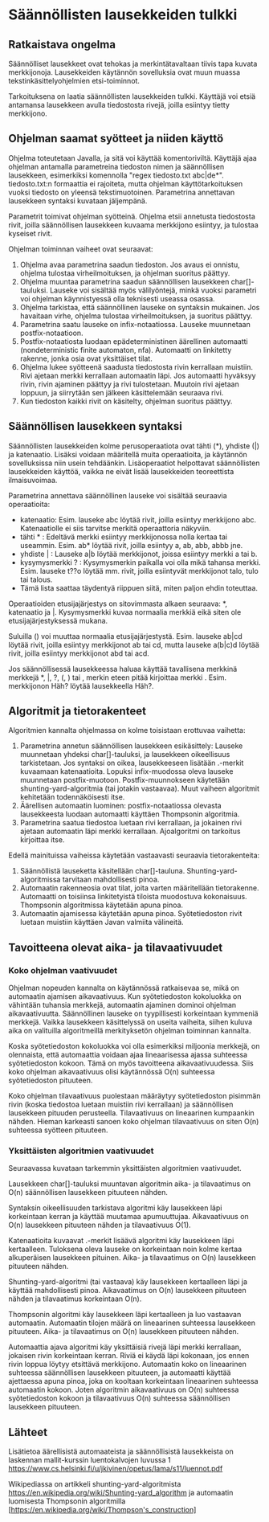 # Säännöllisten lausekkeiden tulkki
## Ratkaistava ongelma
Säännölliset lausekkeet ovat tehokas ja merkintätavaltaan tiivis tapa kuvata merkkijonoja. Lausekkeiden käytännön sovelluksia ovat muun muassa tekstinkäsittelyohjelmien etsi-toiminnot.

Tarkoituksena on laatia säännöllisten lausekkeiden tulkki. Käyttäjä voi etsiä antamansa lausekkeen avulla tiedostosta rivejä, joilla esiintyy tietty merkkijono.
## Ohjelman saamat syötteet ja niiden käyttö
Ohjelma toteutetaan Javalla, ja sitä voi käyttää komentoriviltä. Käyttäjä ajaa ohjelman antamalla parametreina tiedoston nimen ja säännöllisen lausekkeen, esimerkiksi komennolla "regex tiedosto.txt abc|de*". tiedosto.txt:n formaattia ei rajoiteta, mutta ohjelman käyttötarkoituksen vuoksi tiedosto on yleensä tekstimuotoinen. Parametrina annettavan lausekkeen syntaksi kuvataan jäljempänä.

Parametrit toimivat ohjelman syötteinä. Ohjelma etsii annetusta tiedostosta rivit, joilla säännöllisen lausekkeen kuvaama merkkijono esiintyy, ja tulostaa kyseiset rivit.

Ohjelman toiminnan vaiheet ovat seuraavat:

1. Ohjelma avaa parametrina saadun tiedoston. Jos avaus ei onnistu, ohjelma tulostaa virheilmoituksen, ja ohjelman suoritus päättyy.
2. Ohjelma muuntaa parametrina saadun säännöllisen lausekkeen char[]-tauluksi. Lauseke voi sisältää myös välilyöntejä, minkä vuoksi parametri voi ohjelman käynnistyessä olla teknisesti useassa osassa.
3. Ohjelma tarkistaa, että säännöllinen lauseke on syntaksin mukainen. Jos havaitaan virhe, ohjelma tulostaa virheilmoituksen, ja suoritus päättyy.
4. Parametrina saatu lauseke on infix-notaatiossa. Lauseke muunnetaan postfix-notaatioon.
5. Postfix-notaatiosta luodaan epädeterministinen äärellinen automaatti (nondeterministic finite automaton, nfa). Automaatti on linkitetty rakenne, jonka osia ovat yksittäiset tilat.
6. Ohjelma lukee syötteenä saadusta tiedostosta rivin kerrallaan muistiin. Rivi ajetaan merkki kerrallaan automaatin läpi. Jos automaatti hyväksyy rivin, rivin ajaminen päättyy ja rivi tulostetaan. Muutoin rivi ajetaan loppuun, ja siirrytään sen jälkeen käsittelemään seuraava rivi.
7. Kun tiedoston kaikki rivit on käsitelty, ohjelman suoritus päättyy.

## Säännöllisen lausekkeen syntaksi
Säännöllisten lausekkeiden kolme perusoperaatiota ovat tähti (*), yhdiste (|) ja katenaatio. Lisäksi voidaan määritellä muita operaatioita, ja käytännön sovelluksissa niin usein tehdäänkin. Lisäoperaatiot helpottavat säännöllisten lausekkeiden käyttöä, vaikka ne eivät lisää lausekkeiden teoreettista ilmaisuvoimaa.

Parametrina annettava säännöllinen lauseke voi sisältää seuraavia operaatioita:
- katenaatio: Esim. lauseke abc löytää rivit, joilla esiintyy merkkijono abc. Katenaatiolle ei siis tarvitse merkitä operaattoria näkyviin.
- tähti * : Edeltävä merkki esiintyy merkkijonossa nolla kertaa tai useammin. Esim. ab* löytää rivit, joilla esiintyy a, ab, abb, abbb jne.
- yhdiste | : Lauseke a|b löytää merkkijonot, joissa esiintyy merkki a tai b.
- kysymysmerkki ? : Kysymysmerkin paikalla voi olla mikä tahansa merkki. Esim. lauseke t??o löytää mm. rivit, joilla esiintyvät merkkijonot talo, tulo tai talous.
- Tämä lista saattaa täydentyä riippuen siitä, miten paljon ehdin toteuttaa.

Operaatioiden etusijajärjestys on sitovimmasta alkaen seuraava: *, katenaatio ja |. Kysymysmerkki kuvaa normaalia merkkiä eikä siten ole etusijajärjestyksessä mukana.

Suluilla () voi muuttaa normaalia etusijajärjestystä. Esim. lauseke ab|cd löytää rivit, joilla esiintyy merkkijonot ab tai cd, mutta lauseke a(b|c)d löytää rivit, joilla esiintyy merkkijonot abd tai acd.

Jos säännöllisessä lausekkeessa haluaa käyttää tavallisena merkkinä merkkejä *, |, ?, (, ) tai \, merkin eteen pitää kirjoittaa merkki \. Esim. merkkijonon Häh? löytää lausekkeella Häh\?.

## Algoritmit ja tietorakenteet
Algoritmien kannalta ohjelmassa on kolme toisistaan erottuvaa vaihetta:

1. Parametrina annetun säännöllisen lausekkeen esikäsittely: Lauseke muunnetaan yhdeksi char[]-tauluksi, ja lausekkeen oikeellisuus tarkistetaan. Jos syntaksi on oikea, lausekkeeseen lisätään .-merkit kuvaamaan katenaatioita. Lopuksi infix-muodossa oleva lauseke muunnetaan postfix-muotoon. Postfix-muunnokseen käytetään shunting-yard-algoritmia (tai jotakin vastaavaa). Muut vaiheen algoritmit kehitetään todennäköisesti itse.
2. Äärellisen automaatin luominen: postfix-notaatiossa olevasta lausekkeesta luodaan automaatti käyttäen Thompsonin algoritmia.
3. Parametrina saatua tiedostoa luetaan rivi kerrallaan, ja jokainen rivi ajetaan automaatin läpi merkki kerrallaan. Ajoalgoritmi on tarkoitus kirjoittaa itse.

Edellä mainituissa vaiheissa käytetään vastaavasti seuraavia tietorakenteita:

1. Säännöllistä lauseketta käsitellään char[]-tauluna. Shunting-yard-algoritmissa tarvitaan mahdollisesti pinoa.
2. Automaatin rakenneosia ovat tilat, joita varten määritellään tietorakenne. Automaatti on toisiinsa linkitetyistä tiloista muodostuva kokonaisuus. Thompsonin algoritmissa käytetään apuna pinoa.
3. Automaatin ajamisessa käytetään apuna pinoa. Syötetiedoston rivit luetaan muistiin käyttäen Javan valmiita välineitä.

## Tavoitteena olevat aika- ja tilavaativuudet
### Koko ohjelman vaativuudet
Ohjelman nopeuden kannalta on käytännössä ratkaisevaa se, mikä on automaatin ajamisen aikavaativuus. Kun syötetiedoston kokoluokka on vähintään tuhansia merkkejä, automaatin ajaminen dominoi ohjelman aikavaativuutta. Säännöllinen lauseke on tyypillisesti korkeintaan kymmeniä merkkejä. Vaikka lausekkeen käsittelyssä on useita vaiheita, siihen kuluva aika on valituilla algoritmeillä merkityksetön ohjelman toiminnan kannalta.

Koska syötetiedoston kokoluokka voi olla esimerkiksi miljoonia merkkejä, on olennaista, että automaattia voidaan ajaa lineaarisessa ajassa suhteessa syötetiedoston kokoon. Tämä on myös tavoitteena aikavaativuudessa. Siis koko ohjelman aikavaativuus olisi käytännössä O(n) suhteessa syötetiedoston pituuteen.

Koko ohjelman tilavaativuus puolestaan määräytyy syötetiedoston pisimmän rivin (koska tiedostoa luetaan muistiin rivi kerrallaan) ja säännöllisen lausekkeen pituuden perusteella. Tilavaativuus on lineaarinen kumpaankin nähden. Hieman karkeasti sanoen koko ohjelman tilavaativuus on siten O(n) suhteessa syötteen pituuteen.
### Yksittäisten algoritmien vaativuudet
Seuraavassa kuvataan tarkemmin yksittäisten algoritmien vaativuudet.

Lausekkeen char[]-tauluksi muuntavan algoritmin aika- ja tilavaatimus on O(n) säännöllisen lausekkeen pituuteen nähden.

Syntaksin oikeellisuuden tarkistava algoritmi käy lausekkeen läpi korkeintaan kerran ja käyttää muutamaa apumuuttujaa. Aikavaativuus on O(n) lausekkeen pituuteen nähden ja tilavaativuus O(1).

Katenaatioita kuvaavat .-merkit lisäävä algoritmi käy lausekkeen läpi kertaalleen. Tuloksena oleva lauseke on korkeintaan noin kolme kertaa alkuperäisen lausekkeen pituinen. Aika- ja tilavaatimus on O(n) lausekkeen pituuteen nähden.

Shunting-yard-algoritmi (tai vastaava) käy lausekkeen kertaalleen läpi ja käyttää mahdollisesti pinoa. Aikavaatimus on O(n) lausekkeen pituuteen nähden ja tilavaatimus korkeintaan O(n).

Thompsonin algoritmi käy lausekkeen läpi kertaalleen ja luo vastaavan automaatin. Automaatin tilojen määrä on lineaarinen suhteessa lausekkeen pituuteen. Aika- ja tilavaatimus on O(n) lausekkeen pituuteen nähden.

Automaattia ajava algoritmi käy yksittäisiä rivejä läpi merkki kerrallaan, jokaisen rivin korkeintaan kerran. Riviä ei käydä läpi kokonaan, jos ennen rivin loppua löytyy etsittävä merkkijono. Automaatin koko on lineaarinen suhteessa säännöllisen lausekkeen pituuteen, ja automaatti käyttää ajettaessa apuna pinoa, joka on kooltaan korkeintaan lineaarinen suhteessa automaatin kokoon. Joten algoritmin aikavaativuus on O(n) suhteessa syötetiedoston kokoon ja tilavaativuus O(n) suhteessa säännöllisen lausekkeen pituuteen.
## Lähteet
Lisätietoa äärellisistä automaateista ja säännöllisistä lausekkeista on laskennan mallit-kurssin luentokalvojen luvussa 1 <https://www.cs.helsinki.fi/u/jkivinen/opetus/lama/s11/luennot.pdf>

Wikipediassa on artikkeli shunting-yard-algoritmista <https://en.wikipedia.org/wiki/Shunting-yard_algorithm>
ja automaatin luomisesta Thompsonin algoritmilla [https://en.wikipedia.org/wiki/Thompson's_construction]


